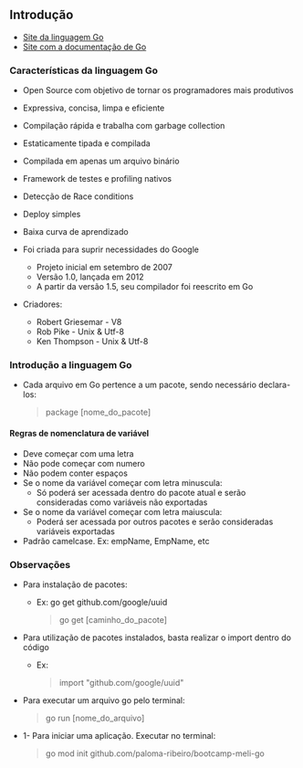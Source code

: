 ## Introdução

- [Site da linguagem Go](https://golang.com)
- [Site com a documentação de Go](https://go.dev/doc/)

### Características da linguagem Go

- Open Source com objetivo de tornar os programadores mais produtivos
- Expressiva, concisa, limpa e eficiente
- Compilação rápida e trabalha com garbage collection
- Estaticamente tipada e compilada
- Compilada em apenas um arquivo binário
- Framework de testes e profiling nativos
- Detecção de Race conditions
- Deploy simples
- Baixa curva de aprendizado

- Foi criada para suprir necessidades do Google
    - Projeto inicial em setembro de 2007
    - Versão 1.0, lançada em 2012
    - A partir da versão 1.5, seu compilador foi reescrito em Go

- Criadores:
    - Robert Griesemar - V8
    - Rob Pike - Unix & Utf-8
    - Ken Thompson - Unix & Utf-8

### Introdução a linguagem Go

- Cada arquivo em Go pertence a um pacote, sendo necessário declara-los:
  
    > package [nome_do_pacote]

#### Regras de nomenclatura de variável

- Deve começar com uma letra
- Não pode começar com numero
- Não podem conter espaços
- Se o nome da variável começar com letra minuscula:
    - Só poderá ser acessada dentro do pacote atual e serão consideradas como variáveis não exportadas
- Se o nome da variável começar com letra maiuscula:
    - Poderá ser acessada por outros pacotes e serão consideradas variáveis exportadas
- Padrão camelcase. Ex: empName, EmpName, etc

### Observações

- Para instalação de pacotes:
  
  - Ex: go get github.com/google/uuid
  
    > go get [caminho_do_pacote]
    
- Para utilização de pacotes instalados, basta realizar o import dentro do código
  
  - Ex:
  
    > import "github.com/google/uuid"

- Para executar um arquivo go pelo terminal:
  
    > go run [nome_do_arquivo]

- 1- Para iniciar uma aplicação. Executar no terminal:
  
    > go mod init github.com/paloma-ribeiro/bootcamp-meli-go